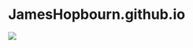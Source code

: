 # JamesHopbourn.github.io


![](https://img.shields.io/github/license/JamesHopbourn/JamesHopbourn.github.io)
